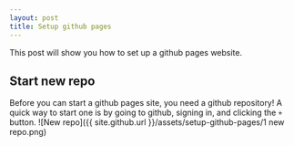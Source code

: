 ```yaml
---
layout: post
title: Setup github pages
---
```


This post will show you how to set up a github pages website.

## Start new repo

Before you can start a github pages site, you need a github repository! A quick way to start one is by going to github, signing in, and clicking the `+` button.
![New repo]({{ site.github.url }}/assets/setup-github-pages/1 new repo.png)
